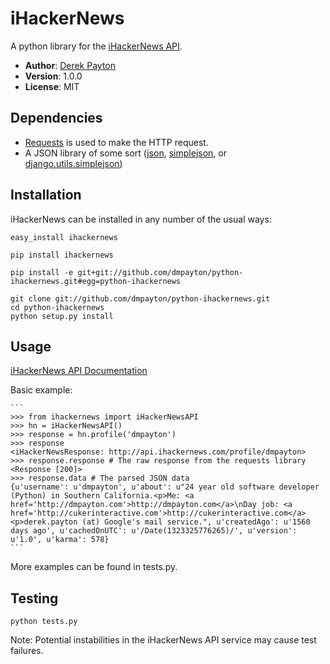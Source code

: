 # iHackerNews

A python library for the [iHackerNews API](http://api.ihackernews.com/).

* **Author**: [Derek Payton](http://dmpayton.com)
* **Version**: 1.0.0
* **License**: MIT

## Dependencies

* [Requests](http://python-requests.org/) is used to make the HTTP request.
* A JSON library of some sort ([json](http://docs.python.org/library/json.html), [simplejson](http://pypi.python.org/pypi/simplejson/), or [django.utils.simplejson](https://www.djangoproject.com/))

## Installation

iHackerNews can be installed in any number of the usual ways:

```
easy_install ihackernews
```

```
pip install ihackernews
```

```
pip install -e git+git://github.com/dmpayton/python-ihackernews.git#egg=python-ihackernews
```

```
git clone git://github.com/dmpayton/python-ihackernews.git
cd python-ihackernews
python setup.py install
```

## Usage

[iHackerNews API Documentation](http://api.ihackernews.com/)

Basic example:

    ```
    >>> from ihackernews import iHackerNewsAPI
    >>> hn = iHackerNewsAPI()
    >>> response = hn.profile('dmpayton')
    >>> response
    <iHackerNewsResponse: http://api.ihackernews.com/profile/dmpayton>
    >>> response.response # The raw response from the requests library
    <Response [200]>
    >>> response.data # The parsed JSON data
    {u'username': u'dmpayton', u'about': u"24 year old software developer (Python) in Southern California.<p>Me: <a href='http://dmpayton.com'>http://dmpayton.com</a>\nDay job: <a href='http://cukerinteractive.com'>http://cukerinteractive.com</a><p>derek.payton (at) Google's mail service.", u'createdAgo': u'1560 days ago', u'cachedOnUTC': u'/Date(1323325776265)/', u'version': u'1.0', u'karma': 578}
    ```

More examples can be found in tests.py.

## Testing

    python tests.py

Note: Potential instabilities in the iHackerNews API service may cause test failures.